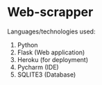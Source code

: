 # Web-scrapper
Languages/technologies used:
1) Python
2) Flask (Web application)
3) Heroku (for deployment)
4) Pycharm (IDE)
5) SQLITE3 (Database)
